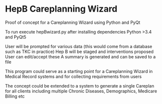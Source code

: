 # HepB Careplanning Wizard
Proof of concept for a Careplanning Wizard using Python and PyQt

To run execute hepBwizard.py after installing dependencies Python >3.4 and PyQt5

User will be prompted for various data (this would come from a database such as TKC in practice)
Hep B will be staged and interventions proposed 
User can edit/accept these 
A summary is generated and can be saved to a file 

This program could serve as a starting point for a Careplanning Wizard in Medical Record systems 
and for collecting requirements from users

The concept could be extended to a system to generate a single Careplan for all clients including 
multiple Chronic Diseases, Demographics, Medicare Billing etc 

